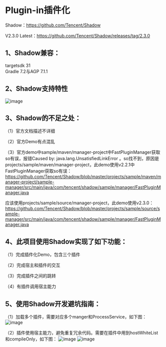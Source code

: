 # Plugin-in插件化

Shadow：https://github.com/Tencent/Shadow

 V2.3.0 Latest：https://github.com/Tencent/Shadow/releases/tag/2.3.0
## 1、Shadow兼容： 
targetsdk 31  
Gradle 7.2与AGP 7.1.1 
## 2、Shadow支持特性 
 ![image](https://github.com/gaoleicoding/Plug-in/blob/master/Shadow/pics/2.png)
## 3、Shadow的不足之处： 
（1）官方文档描述不详细 

（2）官方Demo有点混乱 

（3）官方demo中sample/maven/manager-project中FastPluginManager获取so有误，报错Caused by: java.lang.UnsatisfiedLinkError
。so找不到，原因是projects/sample/maven/manager-project，此demo使用v2.2.1中FastPluginManager获取so有误：https://github.com/Tencent/Shadow/blob/master/projects/sample/maven/manager-project/sample-manager/src/main/java/com/tencent/shadow/sample/manager/FastPluginManager.java

应该使用projects/sample/source/manager-project，此demo使用v2.3.0：https://github.com/Tencent/Shadow/blob/master/projects/sample/source/sample-manager/src/main/java/com/tencent/shadow/sample/manager/FastPluginManager.java


## 4、此项目使用Shadow实现了如下功能：
（1）完成插件化Demo，包含三个插件

（2）完成宿主和插件的交互

（3）完成插件之间的跳转

（4）有插件调用宿主能力
## 5、使用Shadow开发避坑指南：
（1）加载多个插件，需要对应多个manger和ProcessService，如下图：
 ![image](https://github.com/gaoleicoding/Plug-in/blob/master/Shadow/pics/3.png)
 
（2）插件使用宿主能力，避免重复冗余代码。需要在插件中用到hostWhiteList和compileOnly，如下图：
 ![image](https://github.com/gaoleicoding/Plug-in/blob/master/Shadow/pics/4.png)
 ![image](https://github.com/gaoleicoding/Plug-in/blob/master/Shadow/pics/5.png)



